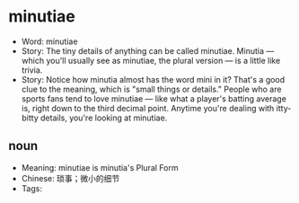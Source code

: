 # minutiae

- Word: minutiae
- Story: The tiny details of anything can be called minutiae. Minutia — which you'll usually see as minutiae, the plural version — is a little like trivia.
- Story: Notice how minutia almost has the word mini in it? That's a good clue to the meaning, which is "small things or details." People who are sports fans tend to love minutiae — like what a player's batting average is, right down to the third decimal point. Anytime you're dealing with itty-bitty details, you're looking at minutiae.

## noun

- Meaning: minutiae is minutia's Plural Form
- Chinese: 琐事；微小的细节
- Tags: 

